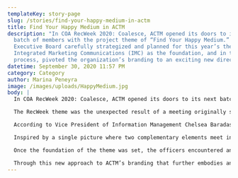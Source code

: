 ```yaml
---
templateKey: story-page
slug: /stories/find-your-happy-medium-in-actm
title: Find Your Happy Medium in ACTM
description: "In COA RecWeek 2020: Coalesce, ACTM opened its doors to its next
  batch of members with the project theme of “Find Your Happy Medium.” The
  Executive Board carefully strategized and planned for this year’s theme with
  Integrated Marketing Communications (IMC) as the foundation, and in the
  process, pivoted the organization’s branding to an exciting new direction...."
datetime: September 30, 2020 11:57 PM
category: Category
author: Marina Peneyra
image: /images/uploads/HappyMedium.jpg
body: |
  In COA RecWeek 2020: Coalesce, ACTM opened its doors to its next batch of members with the project theme of “Find Your Happy Medium.” The Executive Board carefully strategized and planned for this year’s theme with Integrated Marketing Communications (IMC) as the foundation, and in the process, pivoted the organization’s branding to an exciting new direction. <br/><br/>

  The RecWeek theme was the unexpected result of a meeting originally slated for the ACTM branding. During the discussion, the officers were confronted with multiple conflicting views on what the organization has to offer. These polarities eventually led to the creation of the theme “Find Your Happy Medium.” <br/><br/>

  According to Vice President of Information Management Chelsea Baradas, the theme exemplifies how people view the ComTech program, and by extension, ACTM. “ComTech as a course is really multifaceted. It’s a very holistic course to the point where people think it’s where people go when they’re undecided, and \[this] reflects on us as a home organization. One thing that we wanted to show was that being multifaceted is not a bad thing. It’s not bad to have two parts of yourself, to have multiple interests.” <br/><br/>

  Inspired by a single picture where two complementary elements meet in the middle, the officers used the concept of polarity to develop this insight into what would be known as “Find Your Happy Medium.” Through this concept of polarity, ACTM champions the idea of being in a unique position where creativity and business synergize. Rather than have members decide between creativity and business, ACTM offers a space where they may exercise both. “People consider \[ComTech] as jack-of-all-trades kind of thing because it’s very multidisciplinary in nature,” Vice President of Strategic Communications Justin Ginete explains. “I think it’s about time we, as an organization, embrace \[this stereotype] and find the happy medium in between.” <br/><br/>

  Once the foundation of the theme was set, the officers encountered another challenge in its execution. To approach this, the officers exercised the concept of polarity from the theme into their work by fusing two seemingly opposite approaches: creativity and technicality. On the creative aspect, the choice of complementary colors and the motifs of blobs used in contrast to the professional backgrounds were used to convey the two different sides of ACTM. On the more technical side, the Information Management department provided data analysis of the performance of past online promotions to more effectively appeal to the target market. <br/><br/>

  Through this new approach to ACTM’s branding that further embodies and celebrates the spirit of IMC in the organization, ACTM creates waves for the future of its projects and its branding. While the themes of the next projects for the year are yet to be revealed, members can expect to be surprised by what is to come. “Find Your Happy Medium” reveals the potential of ACTM to bolster and enlarge its vision of creating a community of IMC experts that advocate creativity in the business setting.
---
```

